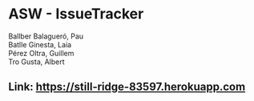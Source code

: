 # ASW - IssueTracker

Ballber Balagueró, Pau  
Batlle Ginesta, Laia  
Pérez Oltra, Guillem  
Tro Gusta, Albert  

## Link: https://still-ridge-83597.herokuapp.com
